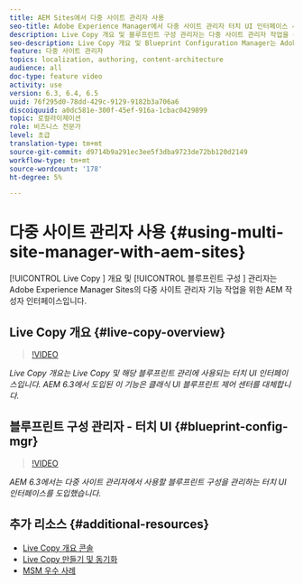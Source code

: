 ```yaml
---
title: AEM Sites에서 다중 사이트 관리자 사용
seo-title: Adobe Experience Manager에서 다중 사이트 관리자 터치 UI 인터페이스 사용
description: Live Copy 개요 및 블루프린트 구성 관리자는 다중 사이트 관리자 작업을 위한 터치 UI 사용 인터페이스입니다.
seo-description: Live Copy 개요 및 Blueprint Configuration Manager는 Adobe Experience Manager에서 다중 사이트 관리자를 사용하여 작업할 수 있는 터치 UI 지원 인터페이스입니다.
feature: 다중 사이트 관리자
topics: localization, authoring, content-architecture
audience: all
doc-type: feature video
activity: use
version: 6.3, 6.4, 6.5
uuid: 76f295d0-78dd-429c-9129-9182b3a706a6
discoiquuid: a0dc581e-300f-45ef-916a-1cbac0429899
topic: 로컬라이제이션
role: 비즈니스 전문가
level: 초급
translation-type: tm+mt
source-git-commit: d9714b9a291ec3ee5f3dba9723de72bb120d2149
workflow-type: tm+mt
source-wordcount: '178'
ht-degree: 5%

---
```



# 다중 사이트 관리자 사용 {#using-multi-site-manager-with-aem-sites}

[!UICONTROL Live Copy ] 개요 및  [!UICONTROL 블루프린트 구성 ] 관리자는 Adobe Experience Manager Sites의 다중 사이트 관리자 기능 작업을 위한 AEM 작성자 인터페이스입니다.

## Live Copy 개요 {#live-copy-overview}

>[!VIDEO](https://video.tv.adobe.com/v/17054/?quality=9&learn=on)

*Live Copy 개요는 Live Copy 및 해당 블루프린트 관리에 사용되는 터치 UI 인터페이스입니다. AEM 6.3에서 도입된 이 기능은 클래식 UI 블루프린트 제어 센터를 대체합니다.*

## 블루프린트 구성 관리자 - 터치 UI {#blueprint-config-mgr}

>[!VIDEO](https://video.tv.adobe.com/v/17056/?quality=9&learn=on)

*AEM 6.3에서는 다중 사이트 관리자에서 사용할 블루프린트 구성을 관리하는 터치 UI 인터페이스를 도입했습니다.*

## 추가 리소스 {#additional-resources}

* [Live Copy 개요 콘솔](https://helpx.adobe.com/experience-manager/6-5/sites/administering/using/msm-livecopy-overview.html)
* [Live Copy 만들기 및 동기화](https://helpx.adobe.com/experience-manager/6-5/sites/administering/using/msm-livecopy.html)
* [MSM 우수 사례](https://helpx.adobe.com/experience-manager/6-5/sites/administering/using/msm-best-practices.html)
